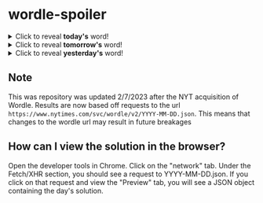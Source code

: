 # wordle-spoiler

<details>
  <summary>Click to reveal <b>today's</b> word!</summary>
  <br>
  <b> stash </b>
</details>

<details>
  <summary>Click to reveal <b>tomorrow's</b> word!</summary>
  <br>
  <b> psalm </b>
</details>

<details>
  <summary>Click to reveal <b>yesterday's</b> word!</summary>
  <br>
  <b> ascot </b>
</details>

## Note
This was repository was updated 2/7/2023 after the NYT acquisition of Wordle. Results are now based off requests to the url `https://www.nytimes.com/svc/wordle/v2/YYYY-MM-DD.json`. This means that changes to the wordle url may result in future breakages

## How can I view the solution in the browser?
Open the developer tools in Chrome. Click on the "network" tab. Under the Fetch/XHR section, you should see a request to YYYY-MM-DD.json. If you click on that request and view the "Preview" tab, you will see a JSON object containing the day's solution.